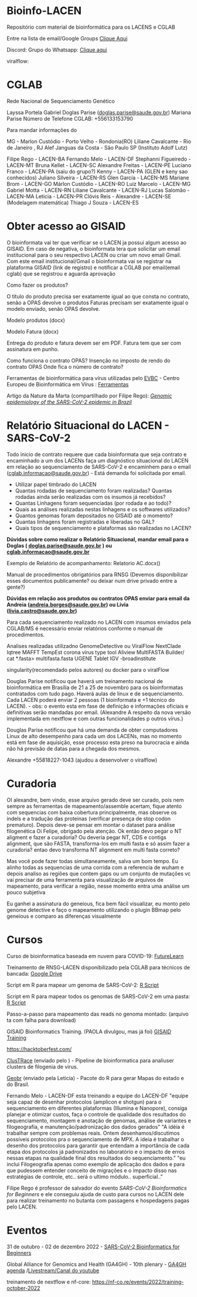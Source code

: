 # Bioinfo-LACEN
 Repositório com material de bioinformática para os LACENS e CGLAB


Entre na lista de email/Google Groups [Clique Aqui](https://groups.google.com/g/bioinfo-lacen)

Discord:
Grupo do Whatsapp: [Clique aqui](https://chat.whatsapp.com/F0gk5b0SIWBJ5CAYRcO6Sv)


viralflow:

# CGLAB

Rede Nacional de Sequenciamento Genético


Layssa Portela
Gabriel
Doglas Parise (doglas.parise@saude.gov.br)
Mariana Parise
Número de Telefone CGLAB: +556133153790

Para mandar informações do

MG - Marlon Custódio - Porto Velho - Rondonia(RO)
Liliane Cavalcante - Rio de Janeiro , RJ
Alef Janguas da Costa - São Paulo SP (Instituto Adolf Lutz)

Filipe Rego - LACEN-BA
Fernando Melo - LACEN-DF
Stephanni Figueiredo - LACEN-MT
Bruna Kellet - LACEN-SC
Alexandre Freitas - LACEN-PE
Luciano Franco - LACEN-PA (saiu do grupo?)
Kenny - LACEN-PA (GLEN e keny sao conhecidos)
Juliano Silveira - LACEN-RS
Glen García - LACEN-MS
Mariane Brom - LACEN-GO
Márlon Custódio - LACEN-RO
Luiz Marcelo - LACEN-MG
Gabriel Motta - LACEN-RN
Liliane Cavalcante - LACEN-RJ
Lucas Salomão - LACEN-MA
Leticia - LACEN-PR
Clóvis Reis -
Alexandre - LACEN-SE (Modelagem matemática)
Thiago J Souza - LACEN-ES



# Obter acesso ao GISAID

O bioinformata vai ter que verificar se o LACEN ja possui algum acesso ao GISAID.
Em caso de negativa, o bioinformata tera que solicitar um email institucional para o seu respectivo LACEN ou criar um novo email Gmail.
Com este email institucional/Gmail o bioinformata vai se registrar na plataforma GISAID (link de registro) e notificar a CGLAB por email(email cglab) que se registrou e aguarda aprovação


Como fazer os produtos?

O título do produto precisa ser exatamente igual ao que consta no contrato, senão a OPAS devolve o produtos
Faturas precisam ser exatamente igual o modelo enviado, senão OPAS devolve.


Modelo produtos (docx)

Modelo Fatura (docx)

Entrega do produto e fatura devem ser em PDF. Fatura tem que ser com assinatura em punho.

Como funciona o contrato OPAS?
Insenção no imposto de rendo do contrato OPAS
Onde fica o número de contrato?


Ferramentas de bioinformática para vírus utilizadas pelo
[EVBC](https://evbc.uni-jena.de/) - Centro Europeu de Bioinformática em Vírus :  [Ferramentas](https://evirusbioinfc.notion.site/evirusbioinfc/18e21bc49827484b8a2f84463cb40b8d?v=92e7eb6703be4720abf17a901bc9a947)

Artigo da Nature da Marta (compartilhado por Filipe Rego): [*Genomic epidemiology of the SARS-CoV-2
epidemic in Brazil*](https://www.nature.com/articles/s41564-022-01191-z.pdf)

# Relatório Situacional do LACEN - SARS-CoV-2

Todo inicio de contrato requere que cada bioinformata que seja contrato e encaminhado a um dos LACENs faça um diagnóstico situacional do LACEN em relação ao sequenciamento de SARS-CoV-2 e encaminhem para o email (cglab.informacao@saude.gov.br) - Está demanda foi solicitada por email.

- Utilizar papel timbrado do LACEN
- Quantas rodadas de sequenciamento foram realizadas? Quantas rodadas ainda serão realizadas com os insumos já recebidos?
- Quantas Linhagens foram sequenciadas (por rodada e ao todo)?
- Quais as análises realizadas nestas linhagens e os softwares utilizados?
- Quantos genomas foram depositados no GISAID até o momento?
- Quantas linhagens foram registradas e liberadas no GAL?
- Quais tipos de sequenciamento e plataformas são realizadas no LACEN?


**Dúvidas sobre como realizar o Relatório Situacional, mandar email para o Doglas ( doglas.parise@saude.gov.br ) ou cglab.informacao@saude.gov.br**

 Exemplo de Relatório de acompanhamento: Relatorio AC.docx()

 Manual de procedimentos obrigatórios para RNSG (Devemos disponibilizar esses documentos publicamente? ou deixar num drive privado entre a gente?)


**Dúvidas em relação aos produtos ou contratos OPAS enviar para email da Andreia (andreia.borges@saude.gov.br) ou Livia (livia.castro@saude.gov.br)**





Para cada sequenciamento realizado no LACEN com insumos enviados pela CGLAB/MS é necessário enviar relatórios conforme o manual de procedimentos.

Analises realizadas utilizadno GenomeDetective ou ViralFlow
NextClade
Iqtree
MAFFT
TempEst
corona virus type tool
Aliview
MultiFASTA Builder/ cat *.fasta> multifasta.fasta
UGENE
Tablet
IGV -broadinstitute

singularity(recomendado pelos autores) ou docker para o viralFlow

Douglas Parise notificou que haverá um treinamento nacional de bioinformática em Brasília de 21 a 25 de novembro para os bioinformatas contratados com tudo pago. Haverá aulas de linux e de sequenciamento. Cada LACEN poderá enviar 2 pessoas (1 bioinformata e +1 técnico do LACEN). - obs: o evento esta em fase de definição e informações oficiais e definitivas serão mandadas por email. (Alexandre A respeito da nova versão implementada em nextflow e com outras funcionalidades p outros vírus.)

Douglas Parise notificou que há uma demanda de obter computadores Linux de alto desempenho para cada um dos LACENs, mas no momento está em fase de aquisição, esse processo esta preso na burocracia e ainda não há previsão de datas para a chegada dos mesmos.

Alexandre +55818227-1043 (ajudou a desenvolver o viralflow)


# Curadoria

OI alexandre, bem vindo, esse arquivo gerado deve ser curado, pois nem sempre as ferramentas de mapeamento/assemble acertam, fique atento com sequencias com baixa cobertura principalmente, mas observe os indels e a tradução das proteinas (verificar presença de stop codon prematuro). Depois deve-se pensar em montar o dataset para análise filogenética
Oi Felipe, obrigado pela atenção. Ok então devo pegar o NT aligment e fazer a curadoria? Ou deveria pegar NT, CDS e contigs alignment, que são FASTA, transforma-los em multi fasta e só assim fazer a curadoria?
entao devo transforma NT alignment em multi fasta correto?

Mas você pode fazer todas simultaneamente, salva um bom tempo. Eu alinho todas as sequencias de uma corrida com a referencia de wuham e depois analiso as regiões que contem gaps ou um conjunto de mutações
vc vai precisar de uma ferramenta para visualização de arquivos de mapeamento, para verificar a região, nesse momento entra uma análise um pouco subjetiva

Eu ganhei a assinatura do geneious, fica bem fácil visualizar, eu monto pelo genome detective e faço o mapeamento utilizando o plugin BBmap pelo geneious e comparo as diferenças visualmente


# Cursos

Curso de bioinformatica baseada em nuvem para COVID-19: [FutureLearn](https://www.futurelearn.com/courses/making-sense-of-genomic-data-covid-19-web-based-bioinformatics)

Treinamento de RNSG-LACEN disponibilizado pela CGLAB para técnicos de bancada: [Google Drive](https://drive.google.com/drive/u/0/folders/1_hH8atRrU7i8EsNGGrljMitludhDiHyP)

Script em R para mapear um genoma de SARS-CoV-2: [R Script](https://drive.google.com/file/d/16P4phcgt4NqgXgYWkHJlpcyadMsfWCic/view?usp=sharing)

Script em R para mapear todos os genomas de SARS-CoV-2 em uma pasta: [R Script](https://drive.google.com/file/d/1vVaFNHnGiUuN1Ns3oft5bEF5LtTfvtgV/view?usp=sharing)


Passo-a-passo para mapeamento das reads no genoma montado: (arquivo ta com falha para download)

GISAID Bioinformatics Training. (PAOLA divulgou, mas já foi) [GISAID Training](https://gisaid.org/events/training-workshops/belfast-workshop-2022/)


https://hacktoberfest.com/

[ClusTRace](https://pubmed.ncbi.nlm.nih.gov/35643449/) (enviado pelo ) - Pipeline de bioinformatica para analiuser clusters de filogenia de virus.

[Geobr]() (enviado pela Leticia) - Pacote do R para gerar Mapas do estado e do Brasil.


Fernando Melo - LACEN-DF esta treinando a equipe do LACEN-DF
"equipe seja capaz de desenhar protocolos (amplicon e shotgun) para o sequenciamento em diferentes plataformas (Illumina e Nanopore), consiga planejar e otimizar custos, faça o controle de qualidade dos resultados do sequenciamento, montagem e anotação de genomas, análise de variantes e filogeografia, e manutenção/padronização dos dados gerados"
"A idéia é trabalhar sempre com problemas reais. Ontem desenhamos/discutimos possíveis protocolos pra o sequenciamento de MPX. A ideia é trabalhar o desenho dos protocolos para garantir que entendam a importância de cada etapa dos protocolos já padronizados no laboratório e o impacto de erros nessas etapas na qualidade final dos resultados do sequenciamento."
"eu inclui Filogeografia apenas como exemplo de aplicação dos dados e para que pudessem entender conceito de migrações e o impacto disso nas estratégias de controle, etc..  será o ultimo módulo.. superficial.."

Filipe Rego  é professor de salvador do evento *SARS-CoV-2 Bioinformatics for Beginners* e ele conseguiu ajuda de custo para cursos no LACEN dele para realizar treinamento no butanta com passagens e hospedagens pagas pelo LACEN.



# Eventos

31 de outubro - 02 de dezembro 2022 - [SARS-CoV-2 Bioinformatics for Beginners](https://coursesandconferences.wellcomeconnectingscience.org/event/sars-cov-2-bioinformatics-for-beginners-20221031/)

Global Alliance for Genomics and Health (GA4GH) - 10th plenary - [GA4GH agenda](https://broadinstitute.swoogo.com/ga4gh-10th-plenary/agenda) /[Livestream/Canal do youtube](https://www.youtube.com/watch?v=-o82mAjXILk)

treinamento de nextflow e nf-core: https://nf-co.re/events/2022/training-october-2022
